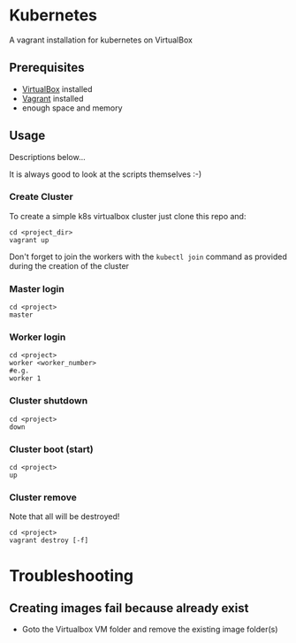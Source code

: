 # Kubernetes 

A vagrant installation for kubernetes on VirtualBox

## Prerequisites

- [VirtualBox](https://www.virtualbox.org/) installed
- [Vagrant](https://www.vagrantup.com/docs/installation) installed 
- enough space and memory


## Usage

Descriptions below... 

It is always good to look at the scripts themselves :-)

### Create Cluster

To create a simple k8s virtualbox cluster just clone this repo and:

```shell
cd <project_dir>
vagrant up
```

Don't forget to join the workers with the `kubectl join` command as provided 
during the creation of the cluster

### Master login

```shell
cd <project>
master
```

### Worker login

```shell
cd <project>
worker <worker_number>
#e.g.
worker 1
```

### Cluster shutdown

```shell
cd <project>
down
```

### Cluster boot (start)

```shell
cd <project>
up
```

### Cluster remove 

Note that all will be destroyed!

```shell
cd <project>
vagrant destroy [-f]
```

# Troubleshooting

## Creating images fail because already exist

- Goto the Virtualbox VM folder and remove the existing image folder(s)

